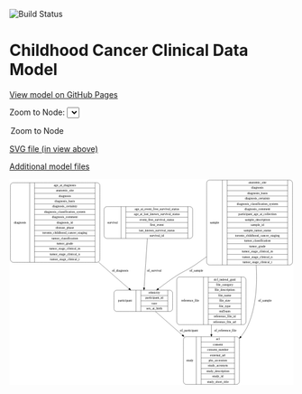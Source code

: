 <link rel='stylesheet' href="assets/style.css">
<link rel='stylesheet' href="https://unpkg.com/leaflet@1.5.1/dist/leaflet.css" integrity="sha512-xwE/Az9zrjBIphAcBb3F6JVqxf46+CDLwfLMHloNu6KEQCAWi6HcDUbeOfBIptF7tcCzusKFjFw2yuvEpDL9wQ==" crossorigin="">
<script type="text/javascript" src="https://code.jquery.com/jquery-3.2.1.min.js"></script>
<script type="text/javascript"  src="https://unpkg.com/leaflet@1.5.1/dist/leaflet.js"></script>
<script type="text/javascript" src="assets/actions.js"></script>

![Build Status](https://github.com/CBIIT/c3d-model/actions/workflows/model-test-and-deploy.yml/badge.svg)

# Childhood Cancer Clinical Data Model

[View model on GitHub Pages](https://cbiit.github.io/c3d-model/)


Zoom to Node: <select id="node_select">
  <option value="">Zoom to Node</option>
</select>
<div id="model"></div>

<p>
<a href="./model-desc/c3d-model.svg">SVG file (in view above)</a>
<p>
<a href="./model-desc">Additional model files</a>
<div id='graph' style='display:off;'>
<svg width="1234pt" height="895pt"
 viewBox="0.00 0.00 1234.00 895.00" xmlns="http://www.w3.org/2000/svg" xmlns:xlink="http://www.w3.org/1999/xlink">
<g id="graph0" class="graph" transform="scale(1 1) rotate(0) translate(4 891)">
<title>Perl</title>
<polygon fill="#ffffff" stroke="transparent" points="-4,4 -4,-891 1230,-891 1230,4 -4,4"/>
<!-- diagnosis -->
<g id="node1" class="node">
<title>diagnosis</title>
<path fill="none" stroke="#000000" d="M12,-530C12,-530 377,-530 377,-530 383,-530 389,-536 389,-542 389,-542 389,-863 389,-863 389,-869 383,-875 377,-875 377,-875 12,-875 12,-875 6,-875 0,-869 0,-863 0,-863 0,-542 0,-542 0,-536 6,-530 12,-530"/>
<text text-anchor="middle" x="42" y="-698.8" font-family="Times,serif" font-size="14.00" fill="#000000">diagnosis</text>
<polyline fill="none" stroke="#000000" points="84,-530 84,-875 "/>
<text text-anchor="middle" x="94.5" y="-698.8" font-family="Times,serif" font-size="14.00" fill="#000000"> </text>
<polyline fill="none" stroke="#000000" points="105,-530 105,-875 "/>
<text text-anchor="middle" x="236.5" y="-859.8" font-family="Times,serif" font-size="14.00" fill="#000000">age_at_diagnosis</text>
<polyline fill="none" stroke="#000000" points="105,-852 368,-852 "/>
<text text-anchor="middle" x="236.5" y="-836.8" font-family="Times,serif" font-size="14.00" fill="#000000">anatomic_site</text>
<polyline fill="none" stroke="#000000" points="105,-829 368,-829 "/>
<text text-anchor="middle" x="236.5" y="-813.8" font-family="Times,serif" font-size="14.00" fill="#000000">diagnosis</text>
<polyline fill="none" stroke="#000000" points="105,-806 368,-806 "/>
<text text-anchor="middle" x="236.5" y="-790.8" font-family="Times,serif" font-size="14.00" fill="#000000">diagnosis_basis</text>
<polyline fill="none" stroke="#000000" points="105,-783 368,-783 "/>
<text text-anchor="middle" x="236.5" y="-767.8" font-family="Times,serif" font-size="14.00" fill="#000000">diagnosis_certainty</text>
<polyline fill="none" stroke="#000000" points="105,-760 368,-760 "/>
<text text-anchor="middle" x="236.5" y="-744.8" font-family="Times,serif" font-size="14.00" fill="#000000">diagnosis_classification_system</text>
<polyline fill="none" stroke="#000000" points="105,-737 368,-737 "/>
<text text-anchor="middle" x="236.5" y="-721.8" font-family="Times,serif" font-size="14.00" fill="#000000">diagnosis_comment</text>
<polyline fill="none" stroke="#000000" points="105,-714 368,-714 "/>
<text text-anchor="middle" x="236.5" y="-698.8" font-family="Times,serif" font-size="14.00" fill="#000000">diagnosis_id</text>
<polyline fill="none" stroke="#000000" points="105,-691 368,-691 "/>
<text text-anchor="middle" x="236.5" y="-675.8" font-family="Times,serif" font-size="14.00" fill="#000000">disease_phase</text>
<polyline fill="none" stroke="#000000" points="105,-668 368,-668 "/>
<text text-anchor="middle" x="236.5" y="-652.8" font-family="Times,serif" font-size="14.00" fill="#000000">toronto_childhood_cancer_staging</text>
<polyline fill="none" stroke="#000000" points="105,-645 368,-645 "/>
<text text-anchor="middle" x="236.5" y="-629.8" font-family="Times,serif" font-size="14.00" fill="#000000">tumor_classification</text>
<polyline fill="none" stroke="#000000" points="105,-622 368,-622 "/>
<text text-anchor="middle" x="236.5" y="-606.8" font-family="Times,serif" font-size="14.00" fill="#000000">tumor_grade</text>
<polyline fill="none" stroke="#000000" points="105,-599 368,-599 "/>
<text text-anchor="middle" x="236.5" y="-583.8" font-family="Times,serif" font-size="14.00" fill="#000000">tumor_stage_clinical_m</text>
<polyline fill="none" stroke="#000000" points="105,-576 368,-576 "/>
<text text-anchor="middle" x="236.5" y="-560.8" font-family="Times,serif" font-size="14.00" fill="#000000">tumor_stage_clinical_n</text>
<polyline fill="none" stroke="#000000" points="105,-553 368,-553 "/>
<text text-anchor="middle" x="236.5" y="-537.8" font-family="Times,serif" font-size="14.00" fill="#000000">tumor_stage_clinical_t</text>
<polyline fill="none" stroke="#000000" points="368,-530 368,-875 "/>
<text text-anchor="middle" x="378.5" y="-698.8" font-family="Times,serif" font-size="14.00" fill="#000000"> </text>
</g>
<!-- participant -->
<g id="node5" class="node">
<title>participant</title>
<path fill="none" stroke="#000000" d="M462,-317C462,-317 693,-317 693,-317 699,-317 705,-323 705,-329 705,-329 705,-397 705,-397 705,-403 699,-409 693,-409 693,-409 462,-409 462,-409 456,-409 450,-403 450,-397 450,-397 450,-329 450,-329 450,-323 456,-317 462,-317"/>
<text text-anchor="middle" x="498" y="-359.3" font-family="Times,serif" font-size="14.00" fill="#000000">participant</text>
<polyline fill="none" stroke="#000000" points="546,-317 546,-409 "/>
<text text-anchor="middle" x="556.5" y="-359.3" font-family="Times,serif" font-size="14.00" fill="#000000"> </text>
<polyline fill="none" stroke="#000000" points="567,-317 567,-409 "/>
<text text-anchor="middle" x="625.5" y="-393.8" font-family="Times,serif" font-size="14.00" fill="#000000">ethnicity</text>
<polyline fill="none" stroke="#000000" points="567,-386 684,-386 "/>
<text text-anchor="middle" x="625.5" y="-370.8" font-family="Times,serif" font-size="14.00" fill="#000000">participant_id</text>
<polyline fill="none" stroke="#000000" points="567,-363 684,-363 "/>
<text text-anchor="middle" x="625.5" y="-347.8" font-family="Times,serif" font-size="14.00" fill="#000000">race</text>
<polyline fill="none" stroke="#000000" points="567,-340 684,-340 "/>
<text text-anchor="middle" x="625.5" y="-324.8" font-family="Times,serif" font-size="14.00" fill="#000000">sex_at_birth</text>
<polyline fill="none" stroke="#000000" points="684,-317 684,-409 "/>
<text text-anchor="middle" x="694.5" y="-359.3" font-family="Times,serif" font-size="14.00" fill="#000000"> </text>
</g>
<!-- diagnosis&#45;&gt;participant -->
<g id="edge6" class="edge">
<title>diagnosis&#45;&gt;participant</title>
<path fill="none" stroke="#000000" d="M383.9938,-529.9829C388.5342,-525.9438 393.0414,-521.9446 397.5,-518 436.409,-483.577 480.6111,-445.4995 515.4754,-415.6995"/>
<polygon fill="#000000" stroke="#000000" points="517.8884,-418.2414 523.2193,-409.0854 513.3422,-412.9187 517.8884,-418.2414"/>
<text text-anchor="middle" x="477" y="-488.8" font-family="Times,serif" font-size="14.00" fill="#000000">of_diagnosis</text>
</g>
<!-- survival -->
<g id="node2" class="node">
<title>survival</title>
<path fill="none" stroke="#000000" d="M419,-633.5C419,-633.5 780,-633.5 780,-633.5 786,-633.5 792,-639.5 792,-645.5 792,-645.5 792,-759.5 792,-759.5 792,-765.5 786,-771.5 780,-771.5 780,-771.5 419,-771.5 419,-771.5 413,-771.5 407,-765.5 407,-759.5 407,-759.5 407,-645.5 407,-645.5 407,-639.5 413,-633.5 419,-633.5"/>
<text text-anchor="middle" x="444" y="-698.8" font-family="Times,serif" font-size="14.00" fill="#000000">survival</text>
<polyline fill="none" stroke="#000000" points="481,-633.5 481,-771.5 "/>
<text text-anchor="middle" x="491.5" y="-698.8" font-family="Times,serif" font-size="14.00" fill="#000000"> </text>
<polyline fill="none" stroke="#000000" points="502,-633.5 502,-771.5 "/>
<text text-anchor="middle" x="636.5" y="-756.3" font-family="Times,serif" font-size="14.00" fill="#000000">age_at_event_free_survival_status</text>
<polyline fill="none" stroke="#000000" points="502,-748.5 771,-748.5 "/>
<text text-anchor="middle" x="636.5" y="-733.3" font-family="Times,serif" font-size="14.00" fill="#000000">age_at_last_known_survival_status</text>
<polyline fill="none" stroke="#000000" points="502,-725.5 771,-725.5 "/>
<text text-anchor="middle" x="636.5" y="-710.3" font-family="Times,serif" font-size="14.00" fill="#000000">event_free_survival_status</text>
<polyline fill="none" stroke="#000000" points="502,-702.5 771,-702.5 "/>
<text text-anchor="middle" x="636.5" y="-687.3" font-family="Times,serif" font-size="14.00" fill="#000000">first_event</text>
<polyline fill="none" stroke="#000000" points="502,-679.5 771,-679.5 "/>
<text text-anchor="middle" x="636.5" y="-664.3" font-family="Times,serif" font-size="14.00" fill="#000000">last_known_survival_status</text>
<polyline fill="none" stroke="#000000" points="502,-656.5 771,-656.5 "/>
<text text-anchor="middle" x="636.5" y="-641.3" font-family="Times,serif" font-size="14.00" fill="#000000">survival_id</text>
<polyline fill="none" stroke="#000000" points="771,-633.5 771,-771.5 "/>
<text text-anchor="middle" x="781.5" y="-698.8" font-family="Times,serif" font-size="14.00" fill="#000000"> </text>
</g>
<!-- survival&#45;&gt;participant -->
<g id="edge5" class="edge">
<title>survival&#45;&gt;participant</title>
<path fill="none" stroke="#000000" d="M595.0215,-633.3879C590.9326,-570.289 584.9622,-478.1547 581.1544,-419.3944"/>
<polygon fill="#000000" stroke="#000000" points="584.6322,-418.9374 580.4928,-409.1847 577.6469,-419.3902 584.6322,-418.9374"/>
<text text-anchor="middle" x="625" y="-488.8" font-family="Times,serif" font-size="14.00" fill="#000000">of_survival</text>
</g>
<!-- study -->
<g id="node3" class="node">
<title>study</title>
<path fill="none" stroke="#000000" d="M764,-.5C764,-.5 983,-.5 983,-.5 989,-.5 995,-6.5 995,-12.5 995,-12.5 995,-195.5 995,-195.5 995,-201.5 989,-207.5 983,-207.5 983,-207.5 764,-207.5 764,-207.5 758,-207.5 752,-201.5 752,-195.5 752,-195.5 752,-12.5 752,-12.5 752,-6.5 758,-.5 764,-.5"/>
<text text-anchor="middle" x="780" y="-100.3" font-family="Times,serif" font-size="14.00" fill="#000000">study</text>
<polyline fill="none" stroke="#000000" points="808,-.5 808,-207.5 "/>
<text text-anchor="middle" x="818.5" y="-100.3" font-family="Times,serif" font-size="14.00" fill="#000000"> </text>
<polyline fill="none" stroke="#000000" points="829,-.5 829,-207.5 "/>
<text text-anchor="middle" x="901.5" y="-192.3" font-family="Times,serif" font-size="14.00" fill="#000000">acl</text>
<polyline fill="none" stroke="#000000" points="829,-184.5 974,-184.5 "/>
<text text-anchor="middle" x="901.5" y="-169.3" font-family="Times,serif" font-size="14.00" fill="#000000">consent</text>
<polyline fill="none" stroke="#000000" points="829,-161.5 974,-161.5 "/>
<text text-anchor="middle" x="901.5" y="-146.3" font-family="Times,serif" font-size="14.00" fill="#000000">consent_number</text>
<polyline fill="none" stroke="#000000" points="829,-138.5 974,-138.5 "/>
<text text-anchor="middle" x="901.5" y="-123.3" font-family="Times,serif" font-size="14.00" fill="#000000">external_url</text>
<polyline fill="none" stroke="#000000" points="829,-115.5 974,-115.5 "/>
<text text-anchor="middle" x="901.5" y="-100.3" font-family="Times,serif" font-size="14.00" fill="#000000">phs_accession</text>
<polyline fill="none" stroke="#000000" points="829,-92.5 974,-92.5 "/>
<text text-anchor="middle" x="901.5" y="-77.3" font-family="Times,serif" font-size="14.00" fill="#000000">study_acronym</text>
<polyline fill="none" stroke="#000000" points="829,-69.5 974,-69.5 "/>
<text text-anchor="middle" x="901.5" y="-54.3" font-family="Times,serif" font-size="14.00" fill="#000000">study_description</text>
<polyline fill="none" stroke="#000000" points="829,-46.5 974,-46.5 "/>
<text text-anchor="middle" x="901.5" y="-31.3" font-family="Times,serif" font-size="14.00" fill="#000000">study_id</text>
<polyline fill="none" stroke="#000000" points="829,-23.5 974,-23.5 "/>
<text text-anchor="middle" x="901.5" y="-8.3" font-family="Times,serif" font-size="14.00" fill="#000000">study_short_title</text>
<polyline fill="none" stroke="#000000" points="974,-.5 974,-207.5 "/>
<text text-anchor="middle" x="984.5" y="-100.3" font-family="Times,serif" font-size="14.00" fill="#000000"> </text>
</g>
<!-- reference_file -->
<g id="node4" class="node">
<title>reference_file</title>
<path fill="none" stroke="#000000" d="M735,-259.5C735,-259.5 1012,-259.5 1012,-259.5 1018,-259.5 1024,-265.5 1024,-271.5 1024,-271.5 1024,-454.5 1024,-454.5 1024,-460.5 1018,-466.5 1012,-466.5 1012,-466.5 735,-466.5 735,-466.5 729,-466.5 723,-460.5 723,-454.5 723,-454.5 723,-271.5 723,-271.5 723,-265.5 729,-259.5 735,-259.5"/>
<text text-anchor="middle" x="781" y="-359.3" font-family="Times,serif" font-size="14.00" fill="#000000">reference_file</text>
<polyline fill="none" stroke="#000000" points="839,-259.5 839,-466.5 "/>
<text text-anchor="middle" x="849.5" y="-359.3" font-family="Times,serif" font-size="14.00" fill="#000000"> </text>
<polyline fill="none" stroke="#000000" points="860,-259.5 860,-466.5 "/>
<text text-anchor="middle" x="931.5" y="-451.3" font-family="Times,serif" font-size="14.00" fill="#000000">dcf_indexd_guid</text>
<polyline fill="none" stroke="#000000" points="860,-443.5 1003,-443.5 "/>
<text text-anchor="middle" x="931.5" y="-428.3" font-family="Times,serif" font-size="14.00" fill="#000000">file_category</text>
<polyline fill="none" stroke="#000000" points="860,-420.5 1003,-420.5 "/>
<text text-anchor="middle" x="931.5" y="-405.3" font-family="Times,serif" font-size="14.00" fill="#000000">file_description</text>
<polyline fill="none" stroke="#000000" points="860,-397.5 1003,-397.5 "/>
<text text-anchor="middle" x="931.5" y="-382.3" font-family="Times,serif" font-size="14.00" fill="#000000">file_name</text>
<polyline fill="none" stroke="#000000" points="860,-374.5 1003,-374.5 "/>
<text text-anchor="middle" x="931.5" y="-359.3" font-family="Times,serif" font-size="14.00" fill="#000000">file_size</text>
<polyline fill="none" stroke="#000000" points="860,-351.5 1003,-351.5 "/>
<text text-anchor="middle" x="931.5" y="-336.3" font-family="Times,serif" font-size="14.00" fill="#000000">file_type</text>
<polyline fill="none" stroke="#000000" points="860,-328.5 1003,-328.5 "/>
<text text-anchor="middle" x="931.5" y="-313.3" font-family="Times,serif" font-size="14.00" fill="#000000">md5sum</text>
<polyline fill="none" stroke="#000000" points="860,-305.5 1003,-305.5 "/>
<text text-anchor="middle" x="931.5" y="-290.3" font-family="Times,serif" font-size="14.00" fill="#000000">reference_file_id</text>
<polyline fill="none" stroke="#000000" points="860,-282.5 1003,-282.5 "/>
<text text-anchor="middle" x="931.5" y="-267.3" font-family="Times,serif" font-size="14.00" fill="#000000">reference_file_url</text>
<polyline fill="none" stroke="#000000" points="1003,-259.5 1003,-466.5 "/>
<text text-anchor="middle" x="1013.5" y="-359.3" font-family="Times,serif" font-size="14.00" fill="#000000"> </text>
</g>
<!-- reference_file&#45;&gt;study -->
<g id="edge2" class="edge">
<title>reference_file&#45;&gt;study</title>
<path fill="none" stroke="#000000" d="M873.5,-259.1471C873.5,-245.6895 873.5,-231.8468 873.5,-218.2325"/>
<polygon fill="#000000" stroke="#000000" points="877.0001,-217.8761 873.5,-207.8762 870.0001,-217.8762 877.0001,-217.8761"/>
<text text-anchor="middle" x="934" y="-229.8" font-family="Times,serif" font-size="14.00" fill="#000000">of_reference_file</text>
</g>
<!-- participant&#45;&gt;study -->
<g id="edge1" class="edge">
<title>participant&#45;&gt;study</title>
<path fill="none" stroke="#000000" d="M630.0778,-316.9944C662.7645,-288.3935 706.2766,-250.3205 747.4669,-214.2789"/>
<polygon fill="#000000" stroke="#000000" points="749.9069,-216.7947 755.1279,-207.5756 745.2973,-211.5266 749.9069,-216.7947"/>
<text text-anchor="middle" x="776" y="-229.8" font-family="Times,serif" font-size="14.00" fill="#000000">of_participant</text>
</g>
<!-- sample -->
<g id="node6" class="node">
<title>sample</title>
<path fill="none" stroke="#000000" d="M865,-518.5C865,-518.5 1214,-518.5 1214,-518.5 1220,-518.5 1226,-524.5 1226,-530.5 1226,-530.5 1226,-874.5 1226,-874.5 1226,-880.5 1220,-886.5 1214,-886.5 1214,-886.5 865,-886.5 865,-886.5 859,-886.5 853,-880.5 853,-874.5 853,-874.5 853,-530.5 853,-530.5 853,-524.5 859,-518.5 865,-518.5"/>
<text text-anchor="middle" x="887" y="-698.8" font-family="Times,serif" font-size="14.00" fill="#000000">sample</text>
<polyline fill="none" stroke="#000000" points="921,-518.5 921,-886.5 "/>
<text text-anchor="middle" x="931.5" y="-698.8" font-family="Times,serif" font-size="14.00" fill="#000000"> </text>
<polyline fill="none" stroke="#000000" points="942,-518.5 942,-886.5 "/>
<text text-anchor="middle" x="1073.5" y="-871.3" font-family="Times,serif" font-size="14.00" fill="#000000">anatomic_site</text>
<polyline fill="none" stroke="#000000" points="942,-863.5 1205,-863.5 "/>
<text text-anchor="middle" x="1073.5" y="-848.3" font-family="Times,serif" font-size="14.00" fill="#000000">diagnosis</text>
<polyline fill="none" stroke="#000000" points="942,-840.5 1205,-840.5 "/>
<text text-anchor="middle" x="1073.5" y="-825.3" font-family="Times,serif" font-size="14.00" fill="#000000">diagnosis_basis</text>
<polyline fill="none" stroke="#000000" points="942,-817.5 1205,-817.5 "/>
<text text-anchor="middle" x="1073.5" y="-802.3" font-family="Times,serif" font-size="14.00" fill="#000000">diagnosis_certainty</text>
<polyline fill="none" stroke="#000000" points="942,-794.5 1205,-794.5 "/>
<text text-anchor="middle" x="1073.5" y="-779.3" font-family="Times,serif" font-size="14.00" fill="#000000">diagnosis_classification_system</text>
<polyline fill="none" stroke="#000000" points="942,-771.5 1205,-771.5 "/>
<text text-anchor="middle" x="1073.5" y="-756.3" font-family="Times,serif" font-size="14.00" fill="#000000">diagnosis_comment</text>
<polyline fill="none" stroke="#000000" points="942,-748.5 1205,-748.5 "/>
<text text-anchor="middle" x="1073.5" y="-733.3" font-family="Times,serif" font-size="14.00" fill="#000000">participant_age_at_collection</text>
<polyline fill="none" stroke="#000000" points="942,-725.5 1205,-725.5 "/>
<text text-anchor="middle" x="1073.5" y="-710.3" font-family="Times,serif" font-size="14.00" fill="#000000">sample_description</text>
<polyline fill="none" stroke="#000000" points="942,-702.5 1205,-702.5 "/>
<text text-anchor="middle" x="1073.5" y="-687.3" font-family="Times,serif" font-size="14.00" fill="#000000">sample_id</text>
<polyline fill="none" stroke="#000000" points="942,-679.5 1205,-679.5 "/>
<text text-anchor="middle" x="1073.5" y="-664.3" font-family="Times,serif" font-size="14.00" fill="#000000">sample_tumor_status</text>
<polyline fill="none" stroke="#000000" points="942,-656.5 1205,-656.5 "/>
<text text-anchor="middle" x="1073.5" y="-641.3" font-family="Times,serif" font-size="14.00" fill="#000000">toronto_childhood_cancer_staging</text>
<polyline fill="none" stroke="#000000" points="942,-633.5 1205,-633.5 "/>
<text text-anchor="middle" x="1073.5" y="-618.3" font-family="Times,serif" font-size="14.00" fill="#000000">tumor_classification</text>
<polyline fill="none" stroke="#000000" points="942,-610.5 1205,-610.5 "/>
<text text-anchor="middle" x="1073.5" y="-595.3" font-family="Times,serif" font-size="14.00" fill="#000000">tumor_grade</text>
<polyline fill="none" stroke="#000000" points="942,-587.5 1205,-587.5 "/>
<text text-anchor="middle" x="1073.5" y="-572.3" font-family="Times,serif" font-size="14.00" fill="#000000">tumor_stage_clinical_m</text>
<polyline fill="none" stroke="#000000" points="942,-564.5 1205,-564.5 "/>
<text text-anchor="middle" x="1073.5" y="-549.3" font-family="Times,serif" font-size="14.00" fill="#000000">tumor_stage_clinical_n</text>
<polyline fill="none" stroke="#000000" points="942,-541.5 1205,-541.5 "/>
<text text-anchor="middle" x="1073.5" y="-526.3" font-family="Times,serif" font-size="14.00" fill="#000000">tumor_stage_clinical_t</text>
<polyline fill="none" stroke="#000000" points="1205,-518.5 1205,-886.5 "/>
<text text-anchor="middle" x="1215.5" y="-698.8" font-family="Times,serif" font-size="14.00" fill="#000000"> </text>
</g>
<!-- sample&#45;&gt;study -->
<g id="edge3" class="edge">
<title>sample&#45;&gt;study</title>
<path fill="none" stroke="#000000" d="M1068.1486,-518.3669C1073.2541,-435.9381 1068.2057,-339.4226 1033.5,-259 1025.5987,-240.6905 1014.3893,-223.4685 1001.525,-207.6388"/>
<polygon fill="#000000" stroke="#000000" points="1004.1995,-205.381 995.0841,-199.981 998.8424,-209.8868 1004.1995,-205.381"/>
<text text-anchor="middle" x="1106" y="-359.3" font-family="Times,serif" font-size="14.00" fill="#000000">of_sample</text>
</g>
<!-- sample&#45;&gt;participant -->
<g id="edge4" class="edge">
<title>sample&#45;&gt;participant</title>
<path fill="none" stroke="#000000" d="M852.7902,-554.17C835.6533,-541.652 818.3876,-529.4256 801.5,-518 764.3776,-492.884 751.7491,-491.9277 714.5,-467 690.629,-451.0252 665.3553,-432.3727 643.1029,-415.3099"/>
<polygon fill="#000000" stroke="#000000" points="645.1068,-412.4355 635.0496,-409.1035 640.8338,-417.98 645.1068,-412.4355"/>
<text text-anchor="middle" x="808" y="-488.8" font-family="Times,serif" font-size="14.00" fill="#000000">of_sample</text>
</g>
</g>
</svg>
</div>
